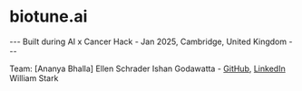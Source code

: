 # biotune.ai
--- Built during AI x Cancer Hack - Jan 2025, Cambridge, United Kingdom ---

Team:
[Ananya Bhalla]
Ellen Schrader
Ishan Godawatta - [GitHub](https://github.com/IshanG97), [LinkedIn](https://www.linkedin.com/in/ishan-godawatta/)
William Stark
